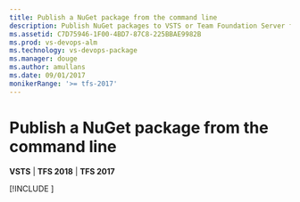 ```yaml
---
title: Publish a NuGet package from the command line
description: Publish NuGet packages to VSTS or Team Foundation Server from the command line
ms.assetid: C7D75946-1F00-4BD7-87C8-225BBAE9982B
ms.prod: vs-devops-alm
ms.technology: vs-devops-package
ms.manager: douge
ms.author: amullans
ms.date: 09/01/2017
monikerRange: '>= tfs-2017'
---
```


 

# Publish a NuGet package from the command line

**VSTS** | **TFS 2018** | **TFS 2017**

[!INCLUDE [](../_shared/nuget/publish.md)]
